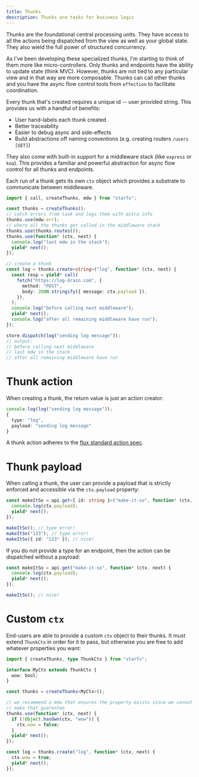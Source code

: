 ```yaml
---
title: Thunks
description: Thunks are tasks for business logic
---
```


Thunks are the foundational central processing units. They have access to all
the actions being dispatched from the view as well as your global state. They
also wield the full power of structured concurrency.

As I've been developing these specialized thunks, I'm starting to think of them
more like micro-controllers. Only thunks and endpoints have the ability to
update state (think MVC). However, thunks are not tied to any particular view
and in that way are more composable. Thunks can call other thunks and you have
the async flow control tools from `effection` to facilitate coordination.

Every thunk that's created requires a unique id -- user provided string. This
provides us with a handful of benefits:

- User hand-labels each thunk created
- Better traceability
- Easier to debug async and side-effects
- Build abstractions off naming conventions (e.g. creating routers
  `/users [GET]`)

They also come with built-in support for a middleware stack (like `express` or
`koa`). This provides a familiar and powerful abstraction for async flow control
for all thunks and endpoints.

Each run of a thunk gets its own `ctx` object which provides a substrate to
communicate between middleware.

```ts
import { call, createThunks, mdw } from "starfx";

const thunks = createThunks();
// catch errors from task and logs them with extra info
thunks.use(mdw.err);
// where all the thunks get called in the middleware stack
thunks.use(thunks.routes());
thunks.use(function* (ctx, next) {
  console.log("last mdw in the stack");
  yield* next();
});

// create a thunk
const log = thunks.create<string>("log", function* (ctx, next) {
  const resp = yield* call(
    fetch("https://log-drain.com", {
      method: "POST",
      body: JSON.stringify({ message: ctx.payload }),
    }),
  );
  console.log("before calling next middleware");
  yield* next();
  console.log("after all remaining middleware have run");
});

store.dispatch(log("sending log message"));
// output:
// before calling next middleware
// last mdw in the stack
// after all remaining middleware have run
```

# Thunk action

When creating a thunk, the return value is just an action creator:

```ts
console.log(log("sending log message"));
{
  type: "log",
  payload: "sending log message"
}
```

A thunk action adheres to the
[flux standard action spec](https://github.com/redux-utilities/flux-standard-action).

# Thunk payload

When calling a thunk, the user can provide a payload that is strictly enforced
and accessible via the `ctx.payload` property:

```ts
const makeItSo = api.get<{ id: string }>("make-it-so", function* (ctx, next) {
  console.log(ctx.payload);
  yield* next();
});

makeItSo(); // type error!
makeItSo("123"); // type error!
makeItSo({ id: "123" }); // nice!
```

If you do not provide a type for an endpoint, then the action can be dispatched
without a payload:

```ts
const makeItSo = api.get("make-it-so", function* (ctx, next) {
  console.log(ctx.payload);
  yield* next();
});

makeItSo(); // nice!
```

# Custom `ctx`

End-users are able to provide a custom `ctx` object to their thunks. It must
extend `ThunkCtx` in order for it to pass, but otherwise you are free to add
whatever properties you want:

```ts
import { createThunks, type ThunkCtx } from "starfx";

interface MyCtx extends ThunkCtx {
  wow: bool;
}

const thunks = createThunks<MyCtx>();

// we recommend a mdw that ensures the property exists since we cannot
// make that guarentee
thunks.use(function* (ctx, next) {
  if (!Object.hasOwn(ctx, "wow")) {
    ctx.wow = false;
  }
  yield* next();
});

const log = thunks.create("log", function* (ctx, next) {
  ctx.wow = true;
  yield* next();
});
```

